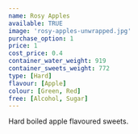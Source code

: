 ```yaml
---
name: Rosy Apples
available: TRUE
image: 'rosy-apples-unwrapped.jpg'
purchase_option: 1
price: 1
cost_price: 0.4
container_water_weight: 919
container_sweets_weight: 772
type: [Hard]
flavour: [Apple]
colour: [Green, Red]
free: [Alcohol, Sugar]
---
```

Hard boiled apple flavoured sweets.
